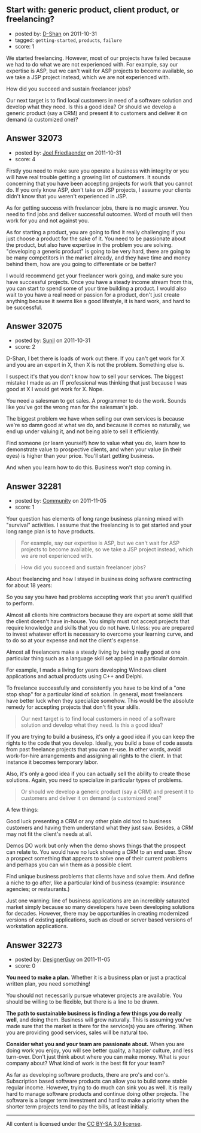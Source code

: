 ## Start with: generic product, client product, or freelancing?

- posted by: [D-Shan](https://stackexchange.com/users/-1/13828-d-shan) on 2011-10-31
- tagged: `getting-started`, `products`, `failure`
- score: 1

We started freelancing. However, most of our projects have failed because we had to do what we are not experienced with. For example, say our expertise is ASP, but we can't wait for ASP projects to become available, so we take a JSP project instead, which we are not experienced with.

How did you succeed and sustain freelancer jobs?

Our next target is to find local customers in need of a software solution and develop what they need. Is this a good idea? Or should we develop a generic product (say a CRM) and present it to customers and deliver it on demand (a customized one)?


## Answer 32073

- posted by: [Joel Friedlaender](https://stackexchange.com/users/-1/5543-joel-friedlaender) on 2011-10-31
- score: 4

Firstly you need to make sure you operate a business with integrity or you will have real trouble getting a growing list of customers. It sounds concerning that you have been accepting projects for work that you cannot do.  If you only know ASP, don't take on JSP projects, I assume your clients didn't know that you weren't experienced in JSP.

As for getting success with freelancer jobs, there is no magic answer.  You need to find jobs and deliver successful outcomes.  Word of mouth will then work for you and not against you.

As for starting a product, you are going to find it really challenging if you just choose a product for the sake of it. You need to be passionate about the product, but also have expertise in the problem you are solving. "developing a generic product" is going to be very hard, there are going to be many competitors in the market already, and they have time and money behind them, how are you going to differentiate or be better?

I would recommend get your freelancer work going, and make sure you have successful projects. Once you have a steady income stream from this, you can start to spend some of your time building a product. I would also wait to you have a real need or passion for a product, don't just create anything because it seems like a good lifestyle, it is hard work, and hard to be successful.


## Answer 32075

- posted by: [Sunil](https://stackexchange.com/users/-1/14124-sunil) on 2011-10-31
- score: 2

D-Shan, I bet there is loads of work out there. If you can't get work for X and you are an expert in X, then X is not the problem. Something else is.

I suspect it's that you don't know how to sell your services. The biggest mistake I made as an IT professional was thinking that just because I was good at X I would get work for X.  Nope. 

You need a salesman to get sales. A programmer to do the work. Sounds like you've got the wrong man for the salesman's job.

The biggest problem we have when selling our own services is because we're so damn good at what we do, and because it comes so naturally, we end up under valuing it, and not being able to sell it efficiently.  

Find someone (or learn yourself) how to value what you do, learn how to demonstrate value to prospective clients, and when your value (in their eyes) is higher than your price. You'll start getting business.

And when you learn how to do this. Business won't stop coming in.



## Answer 32281

- posted by: [Community](https://stackexchange.com/users/-1/-1-community) on 2011-11-05
- score: 1

Your question has elements of long range business planning mixed with "survival" activities. I assume that the freelancing is to get started and your long range plan is to have products. 

> For example, say our expertise is ASP, but we can't wait for ASP projects to become available, so we take a JSP project instead, which we are not experienced with.

> How did you succeed and sustain freelancer jobs?

About freelancing and how I stayed in business doing software contracting for about 18 years:

So you say you have had problems accepting work that you aren't qualified to perform. 

Almost all clients hire contractors because they are expert at some skill that the client doesn't have in-house. You simply must not accept projects that require knowledge and skills that you do not have. Unless: you are prepared to invest whatever effort is necessary to overcome your learning curve, and to do so at your expense and not the client's expense. 

Almost all freelancers make a steady living by being really good at one particular thing such as a language skill set applied in a particular domain. 

For example, I made a living for years developing Windows client applications and actual products using C++ and Delphi. 

To freelance successfully and consistently you have to be kind of a "one stop shop" for a particular kind of solution. In general, most freelancers have better luck when they specialize somehow. This would be the absolute remedy for accepting projects that don't fit your skills. 

> Our next target is to find local customers in need of a software solution and develop what they need. Is this a good idea? 

If you are trying to build a business, it's only a good idea if you can keep the rights to the code that you develop. Ideally, you build a base of code assets from past freelance projects that you can re-use. In other words, avoid work-for-hire arrangements and assigning all rights to the client. In that instance it becomes temporary labor. 

Also, it's only a good idea if you can actually sell the ability to create those solutions. Again, you need to specialize in particular types of problems. 

> Or should we develop a generic product (say a CRM) and present it to customers and deliver it on demand (a customized one)?

A few things:

Good luck presenting a CRM or any other plain old tool to business customers and having them understand what they just saw. Besides, a CRM may not fit the client's needs at all. 

Demos DO work but only when the demo shows things that the prospect can relate to. You would have no luck showing a CRM to an end user. Show a prospect something that appears to solve one of their current problems and perhaps you can win them as a possible client. 

Find unique business problems that clients have and solve them. And define a niche to go after, like a particular kind of business (example: insurance agencies; or restaurants.) 

Just one warning: line of business applications are an incredibly saturated market simply because so many developers have been developing solutions for decades. However, there may be opportunities in creating modernized versions of existing applications, such as cloud or server based versions of workstation applications. 


## Answer 32273

- posted by: [DesignerGuy](https://stackexchange.com/users/-1/12597-designerguy) on 2011-11-05
- score: 0

**You need to make a plan.** Whether it is a business plan or just a practical written plan, you need something!

You should not necessarily pursue whatever projects are available. You should be willing to be flexible, but there is a line to be drawn.

**The path to sustainable business is finding a few things you do really well**, and doing them. Business will grow naturally. This is assuming you've made sure that the market is there for the service(s) you are offering. When you are providing good services, sales will be natural too.

**Consider what you and your team are passionate about.** When you are doing work you enjoy, you will see better quality, a happier culture, and less turn-over. Don't just think about where you can make money. What is your company about? What kind of work is the best fit for your team?


As far as developing software products, there are pro's and con's. Subscription based software products can allow you to build some stable regular income. However, trying to do much can sink you as well. It is really hard to manage software products and continue doing other projects. The software is a longer term investment and hard to make a priority when the shorter term projects tend to pay the bills, at least initially.




---

All content is licensed under the [CC BY-SA 3.0 license](https://creativecommons.org/licenses/by-sa/3.0/).
